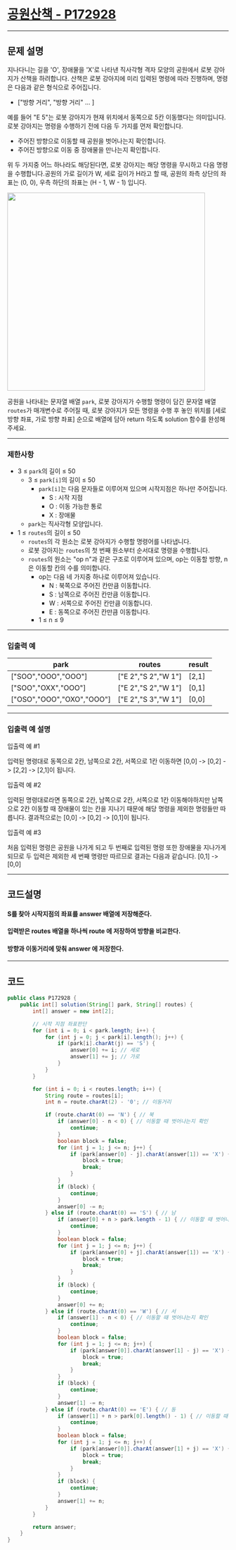# [공원산책 - P172928](https://school.programmers.co.kr/learn/courses/30/lessons/172928)

----

## 문제 설명

지나다니는 길을 'O', 장애물을 'X'로 나타낸 직사각형 격자 모양의 공원에서 로봇 강아지가 산책을 하려합니다. 산책은 로봇 강아지에 미리 입력된 명령에 따라 진행하며, 명령은 다음과 같은 형식으로 주어집니다.

- ["방향 거리", "방향 거리" … ]

예를 들어 "E 5"는 로봇 강아지가 현재 위치에서 동쪽으로 5칸 이동했다는 의미입니다. 로봇 강아지는 명령을 수행하기 전에 다음 두 가지를 먼저 확인합니다.

- 주어진 방향으로 이동할 때 공원을 벗어나는지 확인합니다.
- 주어진 방향으로 이동 중 장애물을 만나는지 확인합니다.

위 두 가지중 어느 하나라도 해당된다면, 로봇 강아지는 해당 명령을 무시하고 다음 명령을 수행합니다.공원의 가로 길이가 W, 세로 길이가 H라고 할 때, 공원의 좌측 상단의 좌표는 (0, 0), 우측 하단의
좌표는 (H - 1, W - 1) 입니다.

<img src="https://user-images.githubusercontent.com/62426665/217702316-1bd5d3ba-c1d7-4133-bfb5-36bdc85a08ba.png" width="450">

공원을 나타내는 문자열 배열 `park`, 로봇 강아지가 수행할 명령이 담긴 문자열 배열 `routes`가 매개변수로 주어질 때, 로봇 강아지가 모든 명령을 수행 후 놓인 위치를 [세로 방향 좌표, 가로 방향 좌표]
순으로 배열에 담아 return 하도록 solution 함수를 완성해주세요.

---

### 제한사항

- 3 ≤ `park`의 길이 ≤ 50
    - 3 ≤ `park[i]`의 길이 ≤ 50
        - `park[i]`는 다음 문자들로 이루어져 있으며 시작지점은 하나만 주어집니다.
            - S : 시작 지점
            - O : 이동 가능한 통로
            - X : 장애물
    - `park`는 직사각형 모양입니다.
- 1 ≤ `routes`의 길이 ≤ 50
    - `routes`의 각 원소는 로봇 강아지가 수행할 명령어를 나타냅니다.
    - 로봇 강아지는 `routes`의 첫 번째 원소부터 순서대로 명령을 수행합니다.
    - `routes`의 원소는 "op n"과 같은 구조로 이루어져 있으며, op는 이동할 방향, n은 이동할 칸의 수를 의미합니다.
        - op는 다음 네 가지중 하나로 이루어져 있습니다.
            - N : 북쪽으로 주어진 칸만큼 이동합니다.
            - S : 남쪽으로 주어진 칸만큼 이동합니다.
            - W : 서쪽으로 주어진 칸만큼 이동합니다.
            - E : 동쪽으로 주어진 칸만큼 이동합니다.
        - 1 ≤ n ≤ 9

---

### 입출력 예

| park                      | routes              | result |
|---------------------------|---------------------|--------|
| ["SOO","OOO","OOO"]       | ["E 2","S 2","W 1"] | [2,1]  |
| ["SOO","OXX","OOO"]       | ["E 2","S 2","W 1"] | [0,1]  |
| ["OSO","OOO","OXO","OOO"] | ["E 2","S 3","W 1"] | [0,0]  |

---

### 입출력 예 설명

입출력 예 #1

입력된 명령대로 동쪽으로 2칸, 남쪽으로 2칸, 서쪽으로 1칸 이동하면 [0,0] -> [0,2] -> [2,2] -> [2,1]이 됩니다.

입출력 예 #2

입력된 명령대로라면 동쪽으로 2칸, 남쪽으로 2칸, 서쪽으로 1칸 이동해야하지만 남쪽으로 2칸 이동할 때 장애물이 있는 칸을 지나기 때문에 해당 명령을 제외한 명령들만 따릅니다. 결과적으로는 [0,0]
-> [0,2] -> [0,1]이 됩니다.

입출력 예 #3

처음 입력된 명령은 공원을 나가게 되고 두 번째로 입력된 명령 또한 장애물을 지나가게 되므로 두 입력은 제외한 세 번째 명령만 따르므로 결과는 다음과 같습니다. [0,1] -> [0,0]

----

## 코드설명

#### S를 찾아 시작지점의 좌표를 answer 배열에 저장해준다.

#### 입력받은 routes 배열을 하나씩 route 에 저장하여 방향을 비교한다.

#### 방향과 이동거리에 맞춰 answer 에 저장한다.

----

## 코드

```` java
public class P172928 {
    public int[] solution(String[] park, String[] routes) {
        int[] answer = new int[2];

        // 시작 지점 좌표판단
        for (int i = 0; i < park.length; i++) {
            for (int j = 0; j < park[i].length(); j++) {
                if (park[i].charAt(j) == 'S') {
                    answer[0] += i; // 세로
                    answer[1] += j; // 가로
                }
            }
        }

        for (int i = 0; i < routes.length; i++) {
            String route = routes[i];
            int n = route.charAt(2) - '0'; // 이동거리

            if (route.charAt(0) == 'N') { // 북
                if (answer[0] - n < 0) { // 이동할 때 벗어나는지 확인
                    continue;
                }
                boolean block = false;
                for (int j = 1; j <= n; j++) {
                    if (park[answer[0] - j].charAt(answer[1]) == 'X') { // 현재 위치에서 북쪽 확인
                        block = true;
                        break;
                    }
                }
                if (block) {
                    continue;
                }
                answer[0] -= n;
            } else if (route.charAt(0) == 'S') { // 남
                if (answer[0] + n > park.length - 1) { // 이동할 때 벗어나는지 확인
                    continue;
                }
                boolean block = false;
                for (int j = 1; j <= n; j++) {
                    if (park[answer[0] + j].charAt(answer[1]) == 'X') { // 현재 위치에서 남쪽 확인
                        block = true;
                        break;
                    }
                }
                if (block) {
                    continue;
                }
                answer[0] += n;
            } else if (route.charAt(0) == 'W') { // 서
                if (answer[1] - n < 0) { // 이동할 때 벗어나는지 확인
                    continue;
                }
                boolean block = false;
                for (int j = 1; j <= n; j++) {
                    if (park[answer[0]].charAt(answer[1] - j) == 'X') { // 현재 위치에서 서쪽 학윈
                        block = true;
                        break;
                    }
                }
                if (block) {
                    continue;
                }
                answer[1] -= n;
            } else if (route.charAt(0) == 'E') { // 동
                if (answer[1] + n > park[0].length() - 1) { // 이동할 때 벗어나는지 확인
                    continue;
                }
                boolean block = false;
                for (int j = 1; j <= n; j++) {
                    if (park[answer[0]].charAt(answer[1] + j) == 'X') { // 현재 위치에서 동쪽 확인
                        block = true;
                        break;
                    }
                }
                if (block) {
                    continue;
                }
                answer[1] += n;
            }
        }

        return answer;
    }
}
````